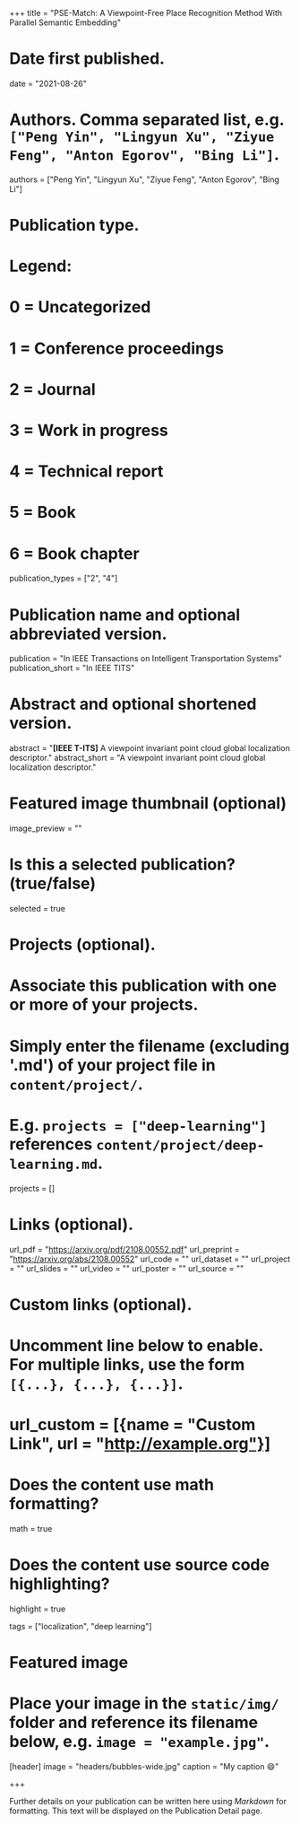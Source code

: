 +++
title = "PSE-Match: A Viewpoint-Free Place Recognition Method With Parallel Semantic Embedding"

# Date first published.
date = "2021-08-26"

# Authors. Comma separated list, e.g. `["Peng Yin", "Lingyun Xu", "Ziyue Feng", "Anton Egorov", "Bing Li"]`.
authors = ["Peng Yin", "Lingyun Xu", "Ziyue Feng", "Anton Egorov", "Bing Li"]

# Publication type.
# Legend:
# 0 = Uncategorized
# 1 = Conference proceedings
# 2 = Journal
# 3 = Work in progress
# 4 = Technical report
# 5 = Book
# 6 = Book chapter
publication_types = ["2", "4"]

# Publication name and optional abbreviated version.
publication = "In IEEE Transactions on Intelligent Transportation Systems"
publication_short = "In IEEE TITS"

# Abstract and optional shortened version.
abstract = "**[IEEE T-ITS]** A viewpoint invariant point cloud global localization descriptor."
abstract_short = "A viewpoint invariant point cloud global localization descriptor."

# Featured image thumbnail (optional)
image_preview = ""

# Is this a selected publication? (true/false)
selected = true

# Projects (optional).
#   Associate this publication with one or more of your projects.
#   Simply enter the filename (excluding '.md') of your project file in `content/project/`.
#   E.g. `projects = ["deep-learning"]` references `content/project/deep-learning.md`.
projects = []

# Links (optional).
url_pdf = "https://arxiv.org/pdf/2108.00552.pdf"
url_preprint = "https://arxiv.org/abs/2108.00552"
url_code = ""
url_dataset = ""
url_project = ""
url_slides = ""
url_video = ""
url_poster = ""
url_source = ""

# Custom links (optional).
#   Uncomment line below to enable. For multiple links, use the form `[{...}, {...}, {...}]`.
# url_custom = [{name = "Custom Link", url = "http://example.org"}]

# Does the content use math formatting?
math = true

# Does the content use source code highlighting?
highlight = true

tags = ["localization", "deep learning"]

# Featured image
# Place your image in the `static/img/` folder and reference its filename below, e.g. `image = "example.jpg"`.
[header]
image = "headers/bubbles-wide.jpg"
caption = "My caption 😄"

+++

Further details on your publication can be written here using *Markdown* for formatting. This text will be displayed on the Publication Detail page.
